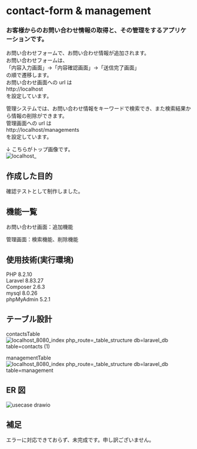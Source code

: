 # contact-form & management

### お客様からのお問い合わせ情報の取得と、その管理をするアプリケーションです。

お問い合わせフォームで、お問い合わせ情報が追加されます。  
お問い合わせフォームは、  
「内容入力画面」→「内容確認画面」→「送信完了画面」  
の順で遷移します。  
お問い合わせ画面への url は  
http://localhost  
を設定しています。

管理システムでは、お問い合わせ情報をキーワードで検索でき、また検索結果から情報の削除ができます。  
管理画面への url は  
http://localhost/managements  
を設定しています。

↓ こちらがトップ画像です。  
![localhost_](https://github.com/ibukina/2023_nakamura_advance/assets/142294463/1eb7e9d1-54d6-429c-b709-81e9bd4cdcbe)

## 作成した目的

確認テストとして制作しました。

## 機能一覧

お問い合わせ画面：追加機能

管理画面：検索機能、削除機能

## 使用技術(実行環境)

PHP 8.2.10  
Laravel 8.83.27  
Composer 2.6.3  
mysql 8.0.26  
phpMyAdmin 5.2.1

## テーブル設計

contactsTable  
![localhost_8080_index php_route=_table_structure db=laravel_db table=contacts (1)](https://github.com/ibukina/2023_nakamura_advance-test/assets/142294463/c1e7b893-ab83-4ce6-99e6-727a67cea5fb)

managementTable  
![localhost_8080_index php_route=_table_structure db=laravel_db table=management](https://github.com/ibukina/2023_nakamura_advance-test/assets/142294463/113bf31c-faa1-47e9-9477-ba9a27b9f56b)

## ER 図

![usecase drawio](https://github.com/ibukina/2023_nakamura_advance/assets/142294463/964cf92c-1878-422b-876b-1f20510ef441)

## 補足

エラーに対応できておらず、未完成です。申し訳ございません。
